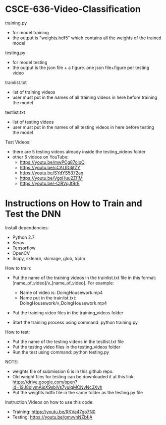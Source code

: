 # CSCE-636-Video-Classification

training.py
- for model training
- the output is "weights.hdf5" which contains all the weights of the trained model

testing.py
- for model testing
- the output is the json file + a figure. one json file+figure per testing video

trainlist.txt
- list of training videos
- user must put in the names of all training videos in here before training the model

testlist.txt
- list of testing videos
- user must put in the names of all testing videos in here before testing the model

Test Videos:
- there are 5 testing videos already inside the testing_videos folder
- other 5 videos on YouTube:
  - https://youtu.be/mwPCg87oioQ
  - https://youtu.be/cCALID3jtZY
  - https://youtu.be/SYdYS5372ag
  - https://youtu.be/VgoHuu2Zl1M
  - https://youtu.be/-CIRVqJtBrE
  

# Instructions on How to Train and Test the DNN

Install dependencies:
- Python 2.7
- Keras
- Tensorflow
- OpenCV
- Scipy, sklearn, skimage, glob, tqdm

How to train:
- Put the name of the training videos in the trainlist.txt file in this format: 
  [name_of_video]/v_[name_of_video]. For example:
  - Name of video is: DoingHousework.mp4
  - Name put in the trainlist.txt: DoingHousework/v_DoingHousework.mp4 

- Put the training video files in the training_videos folder
- Start the training process using command: python training.py

How to test:
- Put the name of the testing videos in the testlist.txt file
- Put the testing video files in the testing_videos folder
- Run the test using command: python testing.py

NOTE:
- weights file of submission 6 is in this github repo. 
- Old weight files for testing can be downloaded it at this link:
  https://drive.google.com/open?id=19J8olymAioX9sbiVs7yulqMCNvNc3Xvh
- Put the weights.hdf5 file in the same folder as the testing.py file

Instruction Videos on how to use this code:
- Training: https://youtu.be/RKVa47go7N0
- Testing: https://youtu.be/gmvvhNZbfjA

